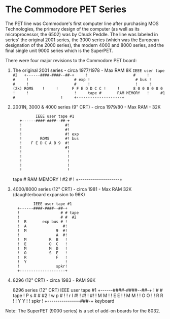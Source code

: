 # The Commodore PET Series

The PET line was Commodore's first computer line after purchasing MOS Technologies, the primary design of the computer (as well as its microprocessor, the 6502) was by Chuck Peddle.  The line was labeled in series' the original 2001 series, the 3000 series (which was the European designation of the 2000 series), the modern 4000 and 8000 series, and the final single unit 9000 series which is the SuperPET.

There were four major revisions to the Commodore PET board:

1. The original 2001 series - circa 1977/1978 - Max RAM 8K
`
                  IEEE user tape #2  
           +------####-####--##-+    
           !                    #    
           !                    #    
           !                    # exp
           !                    # bus
           !                    #    
           !                    #    
           !                    !    
           !       (2k) ROMS    !    
           !      F F E D D C C !    
           !      8 0 0 8 0 8 0 !    
           !                    !    
      tape #       RAM MEMORY   !    
       #1  #                    !    
            +--------------------+    
`
2. 2001N, 3000 & 4000 series  (9" CRT) - circa 1979/80 - Max RAM - 32K

                 IEEE user tape #1
          +------####-####--##-+
          !                   #!
          !                   #!
          !                   #! exp
          !        ROMS       #! bus
          !    F E D C A B 9  #!
          !                   #!
          !                    !
          !                    !
          !                    !
          !                    !
          !                    !
     tape #      RAM MEMORY    !
      #2  #                    !
          +--------------------+

3. 4000/8000 series (12" CRT) - circa 1981 - Max RAM 32K (daughterboard expansion to 96K)

                IEEE user tape #1
         +------####-####--##-+
         !                  # # tape
         !                  # #  #2
         !  R       exp bus # !
         !  A                #!
         !  M             9  #!
         !                A  #!
         !  M          R  B   !
         !  E          O  C   !
         !  M          M  D   !
         !  O          S  E   !
         !  R             F   !
         !  Y                 !
         !                spkr!
         +--------------------+

4. 8296 (12" CRT) - circa 1983 - RAM 96K

     8296 series (12" CRT)
                IEEE user tape #1
         +------####-####--##-+
         !                  # # tape
         !  P s             # #  #2
         !  w p             # !
         !  r l              #!
         !                   #!
         !                   #!
         !  M M               !
         !  E E               !
         !  M M               !
         !  O O               !
         !  R R               !
         !  Y Y               !
         !           spkr     !
         +----------------###-+
                         keyboard

Note: The SuperPET (9000 series) is a set of add-on boards for the 8032.

